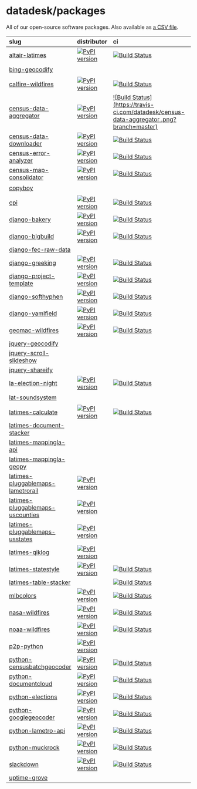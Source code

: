 # datadesk/packages

All of our open-source software packages. Also available as [a CSV file](packages.csv).

| slug | distributor | ci | maintained |
|:--|:--|:--|:--:|
|  [altair-latimes](https://www.github.com/datadesk/altair-latimes) | [![PyPI version](https://img.shields.io/pypi/v/altair-latimes.svg)](https://pypi.org/project/altair-latimes) | [![Build Status](https://travis-ci.com/datadesk/altair-latimes.png?branch=master)](https://travis-ci.com/datadesk/altair-latimes) | ✔️ |
|  [bing-geocodify](https://www.github.com/datadesk/bing-geocodify) |  |  | ✔️ |
|  [calfire-wildfires](https://www.github.com/datadesk/calfire-wildfires) | [![PyPI version](https://img.shields.io/pypi/v/calfire-wildfires.svg)](https://pypi.org/project/calfire-wildfires) | [![Build Status](https://travis-ci.com/datadesk/calfire-wildfires.png?branch=master)](https://travis-ci.com/datadesk/calfire-wildfires) | ✔️ |
|  [census-data-aggregator](https://www.github.com/datadesk/census-data-aggregator) | [![PyPI version](https://img.shields.io/pypi/v/census-data-aggregator.svg)](https://pypi.org/project/census-data-aggregator) | [![Build Status](https://travis-ci.com/datadesk/census-data-aggregator .png?branch=master)](https://travis-ci.com/datadesk/census-data-aggregator ) | ✔️ |
|  [census-data-downloader](https://www.github.com/datadesk/census-data-downloader) | [![PyPI version](https://img.shields.io/pypi/v/census-data-downloader.svg)](https://pypi.org/project/census-data-downloader) | [![Build Status](https://travis-ci.com/datadesk/census-data-downloader.png?branch=master)](https://travis-ci.com/datadesk/census-data-downloader) | ✔️ |
|  [census-error-analyzer](https://www.github.com/datadesk/census-error-analyzer) | [![PyPI version](https://img.shields.io/pypi/v/census-error-analyzer.svg)](https://pypi.org/project/census-error-analyzer) | [![Build Status](https://travis-ci.com/datadesk/census-error-analyzer.png?branch=master)](https://travis-ci.com/datadesk/census-error-analyzer) | ✔️ |
|  [census-map-consolidator](https://www.github.com/datadesk/census-map-consolidator) | [![PyPI version](https://img.shields.io/pypi/v/census-map-consolidator.svg)](https://pypi.org/project/census-map-consolidator) | [![Build Status](https://travis-ci.com/datadesk/census-map-consolidator.png?branch=master)](https://travis-ci.com/datadesk/census-map-consolidator) | ✔️ |
|  [copyboy](https://www.github.com/datadesk/copyboy) |  |  | ✔️ |
|  [cpi](https://www.github.com/datadesk/cpi) | [![PyPI version](https://img.shields.io/pypi/v/cpi.svg)](https://pypi.org/project/cpi) | [![Build Status](https://travis-ci.com/datadesk/cpi.png?branch=master)](https://travis-ci.com/datadesk/cpi) | ✔️ |
|  [django-bakery](https://www.github.com/datadesk/django-bakery) | [![PyPI version](https://img.shields.io/pypi/v/django-bakery.svg)](https://pypi.org/project/django-bakery) | [![Build Status](https://travis-ci.com/datadesk/django-bakery.png?branch=master)](https://travis-ci.com/datadesk/django-bakery) | ✔️ |
|  [django-bigbuild](https://www.github.com/datadesk/django-bigbuild) | [![PyPI version](https://img.shields.io/pypi/v/django-bigbuild.svg)](https://pypi.org/project/django-bigbuild) | [![Build Status](https://travis-ci.com/datadesk/django-bigbuild.png?branch=master)](https://travis-ci.com/datadesk/django-bigbuild) | ✔️ |
|  [django-fec-raw-data](https://www.github.com/datadesk/django-fec-raw-data) |  |  | ❌ |
|  [django-greeking](https://www.github.com/datadesk/django-greeking) | [![PyPI version](https://img.shields.io/pypi/v/greeking.svg)](https://pypi.org/project/greeking) | [![Build Status](https://travis-ci.com/datadesk/django-greeking.png?branch=master)](https://travis-ci.com/datadesk/django-greeking) | ✔️ |
|  [django-project-template](https://www.github.com/datadesk/django-project-template) | [![PyPI version](https://img.shields.io/pypi/v/django-project-template.svg)](https://pypi.org/project/django-project-template) | [![Build Status](https://travis-ci.com/datadesk/django-project-template.png?branch=master)](https://travis-ci.com/datadesk/django-project-template) | ❌ |
|  [django-softhyphen](https://www.github.com/datadesk/django-softhyphen) | [![PyPI version](https://img.shields.io/pypi/v/django-softhyphen.svg)](https://pypi.org/project/django-softhyphen) | [![Build Status](https://travis-ci.com/datadesk/django-softhyphen.png?branch=master)](https://travis-ci.com/datadesk/django-softhyphen) | ❌ |
|  [django-yamlfield](https://www.github.com/datadesk/django-yamlfield) | [![PyPI version](https://img.shields.io/pypi/v/django-yamlfield.svg)](https://pypi.org/project/django-yamlfield) | [![Build Status](https://travis-ci.com/datadesk/django-yamlfield.png?branch=master)](https://travis-ci.com/datadesk/django-yamlfield) | ✔️ |
|  [geomac-wildfires](https://www.github.com/datadesk/geomac-wildfires) | [![PyPI version](https://img.shields.io/pypi/v/geomac-wildfires.svg)](https://pypi.org/project/geomac-wildfires) | [![Build Status](https://travis-ci.com/datadesk/geomac-wildfires.png?branch=master)](https://travis-ci.com/datadesk/geomac-wildfires) | ✔️ |
|  [jquery-geocodify](https://www.github.com/datadesk/jquery-geocodify) |  |  | ❌ |
|  [jquery-scroll-slideshow](https://www.github.com/datadesk/jquery-scroll-slideshow) |  |  | ❌ |
|  [jquery-shareify](https://www.github.com/datadesk/jquery-shareify) |  |  | ❌ |
|  [la-election-night](https://www.github.com/datadesk/la-election-night) | [![PyPI version](https://img.shields.io/pypi/v/la-election-night.svg)](https://pypi.org/project/la-election-night) | [![Build Status](https://travis-ci.com/datadesk/la-election-night.png?branch=master)](https://travis-ci.com/datadesk/la-election-night) | ✔️ |
|  [lat-soundsystem](https://www.github.com/datadesk/lat-soundsystem) |  |  | ✔️ |
|  [latimes-calculate](https://www.github.com/datadesk/latimes-calculate) | [![PyPI version](https://img.shields.io/pypi/v/latimes-calculate.svg)](https://pypi.org/project/latimes-calculate) | [![Build Status](https://travis-ci.com/datadesk/latimes-calculate.png?branch=master)](https://travis-ci.com/datadesk/latimes-calculate) | ❌ |
|  [latimes-document-stacker](https://www.github.com/datadesk/latimes-document-stacker) |  |  | ❌ |
|  [latimes-mappingla-api](https://www.github.com/datadesk/latimes-mappingla-api) |  |  | ❌ |
|  [latimes-mappingla-geopy](https://www.github.com/datadesk/latimes-mappingla-geopy) |  |  | ❌ |
|  [latimes-pluggablemaps-lametrorail](https://www.github.com/datadesk/latimes-pluggablemaps-lametrorail) | [![PyPI version](https://img.shields.io/pypi/v/latimes-pluggablemaps-lametrorail.svg)](https://pypi.org/project/latimes-pluggablemaps-lametrorail) |  | ❌ |
|  [latimes-pluggablemaps-uscounties](https://www.github.com/datadesk/latimes-pluggablemaps-uscounties) | [![PyPI version](https://img.shields.io/pypi/v/latimes-pluggablemaps-uscounties.svg)](https://pypi.org/project/latimes-pluggablemaps-uscounties) |  | ❌ |
|  [latimes-pluggablemaps-usstates](https://www.github.com/datadesk/latimes-pluggablemaps-usstates) | [![PyPI version](https://img.shields.io/pypi/v/latimes-pluggablemaps-usstates.svg)](https://pypi.org/project/latimes-pluggablemaps-usstates) |  | ❌ |
|  [latimes-qiklog](https://www.github.com/datadesk/latimes-qiklog) | [![PyPI version](https://img.shields.io/pypi/v/latimes-qiklog.svg)](https://pypi.org/project/latimes-qiklog) |  | ❌ |
|  [latimes-statestyle](https://www.github.com/datadesk/latimes-statestyle) | [![PyPI version](https://img.shields.io/pypi/v/latimes-statestyle.svg)](https://pypi.org/project/latimes-statestyle) | [![Build Status](https://travis-ci.com/datadesk/latimes-statestyle.png?branch=master)](https://travis-ci.com/datadesk/latimes-statestyle) | ❌ |
|  [latimes-table-stacker](https://www.github.com/datadesk/latimes-table-stacker) |  | [![Build Status](https://travis-ci.com/datadesk/latimes-table-stacker.png?branch=master)](https://travis-ci.com/datadesk/latimes-table-stacker) | ❌ |
|  [mlbcolors](https://www.github.com/datadesk/mlbcolors) | [![PyPI version](https://img.shields.io/pypi/v/mlbcolors.svg)](https://pypi.org/project/mlbcolors) | [![Build Status](https://travis-ci.com/datadesk/mlbcolors.png?branch=master)](https://travis-ci.com/datadesk/mlbcolors) | ✔️ |
|  [nasa-wildfires](https://www.github.com/datadesk/nasa-wildfires) | [![PyPI version](https://img.shields.io/pypi/v/nasa-wildfires.svg)](https://pypi.org/project/nasa-wildfires) | [![Build Status](https://travis-ci.com/datadesk/nasa-wildfires.png?branch=master)](https://travis-ci.com/datadesk/nasa-wildfires) | ✔️ |
|  [noaa-wildfires](https://www.github.com/datadesk/noaa-wildfires) | [![PyPI version](https://img.shields.io/pypi/v/noaa-wildfires.svg)](https://pypi.org/project/noaa-wildfires) | [![Build Status](https://travis-ci.com/datadesk/noaa-wildfires.png?branch=master)](https://travis-ci.com/datadesk/noaa-wildfires) | ✔️ |
|  [p2p-python](https://www.github.com/datadesk/p2p-python) | [![PyPI version](https://img.shields.io/pypi/v/p2p-python.svg)](https://pypi.org/project/p2p-python) |  | ❌ |
|  [python-censusbatchgeocoder](https://www.github.com/datadesk/python-censusbatchgeocoder) | [![PyPI version](https://img.shields.io/pypi/v/censusbatchgeocoder.svg)](https://pypi.org/project/censusbatchgeocoder) | [![Build Status](https://travis-ci.com/datadesk/python-censusbatchgeocoder.png?branch=master)](https://travis-ci.com/datadesk/python-censusbatchgeocoder) | ✔️ |
|  [python-documentcloud](https://www.github.com/datadesk/python-documentcloud) | [![PyPI version](https://img.shields.io/pypi/v/python-documentcloud.svg)](https://pypi.org/project/python-documentcloud) | [![Build Status](https://travis-ci.com/datadesk/python-documentcloud.png?branch=master)](https://travis-ci.com/datadesk/python-documentcloud) | ✔️ |
|  [python-elections](https://www.github.com/datadesk/python-elections) | [![PyPI version](https://img.shields.io/pypi/v/python-elections.svg)](https://pypi.org/project/python-elections) | [![Build Status](https://travis-ci.com/datadesk/python-elections.png?branch=master)](https://travis-ci.com/datadesk/python-elections) | ❌ |
|  [python-googlegeocoder](https://www.github.com/datadesk/python-googlegeocoder) | [![PyPI version](https://img.shields.io/pypi/v/python-googlegeocoder.svg)](https://pypi.org/project/python-googlegeocoder) | [![Build Status](https://travis-ci.com/datadesk/python-googlegeocoder.png?branch=master)](https://travis-ci.com/datadesk/python-googlegeocoder) | ✔️ |
|  [python-lametro-api](https://www.github.com/datadesk/python-lametro-api) | [![PyPI version](https://img.shields.io/pypi/v/python-lametro-api.svg)](https://pypi.org/project/python-lametro-api) | [![Build Status](https://travis-ci.com/datadesk/python-lametro-api.png?branch=master)](https://travis-ci.com/datadesk/python-lametro-api) | ❌ |
|  [python-muckrock](https://www.github.com/datadesk/python-muckrock) | [![PyPI version](https://img.shields.io/pypi/v/python-muckrock.svg)](https://pypi.org/project/python-muckrock) | [![Build Status](https://travis-ci.com/datadesk/python-muckrock.png?branch=master)](https://travis-ci.com/datadesk/python-muckrock) | ✔️ |
|  [slackdown](https://www.github.com/datadesk/slackdown) | [![PyPI version](https://img.shields.io/pypi/v/slackdown.svg)](https://pypi.org/project/slackdown) | [![Build Status](https://travis-ci.com/datadesk/slackdown.png?branch=master)](https://travis-ci.com/datadesk/slackdown) | ❌ |
|  [uptime-grove](https://www.github.com/datadesk/uptime-grove) |  |  | ❌ |